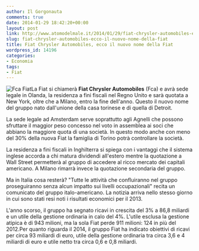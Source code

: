 ```yaml
---
author: Il Gorgonauta
comments: true
date: 2014-01-29 18:42:20+00:00
layout: post
link: http://www.atomodelmale.it/2014/01/29/fiat-chrysler-automobiles-ecco-il-nuovo-nome-della-fiat/
slug: fiat-chrysler-automobiles-ecco-il-nuovo-nome-della-fiat
title: Fiat Chrysler Automobiles, ecco il nuovo nome della Fiat
wordpress_id: 14196
categories:
- Economia
tags:
- Fiat
---
```


![Fca Fiat](http://www.atomodelmale.it/wp-content/uploads/2014/01/Fca-Fiat-300x198.jpg)La Fiat si chiamerà **Fiat Chrysler Automobiles** (Fca) e avrà sede legale in Olanda, la residenza a fini fiscali nel Regno Unito e sarà quotata a New York, oltre che a Milano, entro la fine dell'anno. Questo il nuovo nome del gruppo nato dall'unione della casa torinese e di quella di Detroit.

La sede legale ad Amsterdam serve soprattutto agli Agnelli che possono sfruttare il maggior peso concesso nel voto in assemblea ai soci che abbiano la maggiore quota di una società. In questo modo anche con meno del 30% della nuova Fiat la famiglia di Torino potrà controllare la società.

La residenza a fini fiscali in Inghilterra si spiega con i vantaggi che il sistema inglese accorda a chi matura dividendi all'estero mentre la quotazione a Wall Street permetterà al gruppo di accedere al ricco mercato dei capitali americano. A Milano rimarrà invece la quotazione secondaria del gruppo.



Ma in Italia cosa resterà? "Tutte le attività che confluiranno nel gruppo proseguiranno senza alcun impatto sui livelli occupazionali" recita un comunicato del gruppo italo-americano. La notizia arriva nello stesso giorno in cui sono stati resi noti i risultati economici per il 2013.

L'anno scorso, il gruppo ha segnato ricavi in crescita del 3% a 86,8 miliardi e un utile della gestione ordinaria in calo del 4%. L'utile esclusa la gestione atipica è di 943 milioni, ma la sola Fiat perde 911 milioni: 124 in più del 2012.Per quanto riguarda il 2014, il gruppo Fiat ha indicato obiettivi di ricavi per circa 93 miliardi di euro, utile della gestione ordinaria tra circa 3,6 e 4 miliardi di euro e utile netto tra circa 0,6 e 0,8 miliardi.
